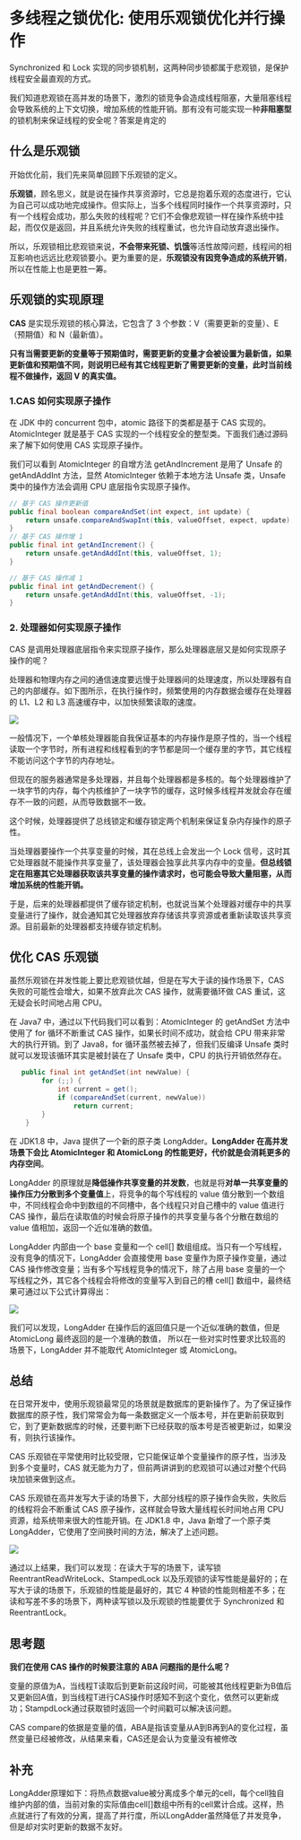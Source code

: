# 多线程之锁优化: 使用乐观锁优化并行操作

Synchronized 和 Lock 实现的同步锁机制，这两种同步锁都属于悲观锁，是保护线程安全最直观的方式。

我们知道悲观锁在高并发的场景下，激烈的锁竞争会造成线程阻塞，大量阻塞线程会导致系统的上下文切换，增加系统的性能开销。那有没有可能实现一种**非阻塞型**的锁机制来保证线程的安全呢？答案是肯定的

## 什么是乐观锁


开始优化前，我们先来简单回顾下乐观锁的定义。

**乐观锁**，顾名思义，就是说在操作共享资源时，它总是抱着乐观的态度进行，它认为自己可以成功地完成操作。但实际上，当多个线程同时操作一个共享资源时，只有一个线程会成功，那么失败的线程呢？它们不会像悲观锁一样在操作系统中挂起，而仅仅是返回，并且系统允许失败的线程重试，也允许自动放弃退出操作。

所以，乐观锁相比悲观锁来说，**不会带来死锁、饥饿**等活性故障问题，线程间的相互影响也远远比悲观锁要小。更为重要的是，**乐观锁没有因竞争造成的系统开销**，所以在性能上也是更胜一筹。


## 乐观锁的实现原理

**CAS** 是实现乐观锁的核心算法，它包含了 3 个参数：V（需要更新的变量）、E（预期值）和 N（最新值）。

**只有当需要更新的变量等于预期值时，需要更新的变量才会被设置为最新值，如果更新值和预期值不同，则说明已经有其它线程更新了需要更新的变量，此时当前线程不做操作，返回 V 的真实值。**


### 1.CAS 如何实现原子操作

在 JDK 中的 concurrent 包中，atomic 路径下的类都是基于 CAS 实现的。AtomicInteger 就是基于 CAS 实现的一个线程安全的整型类。下面我们通过源码来了解下如何使用 CAS 实现原子操作。

我们可以看到 AtomicInteger 的自增方法 getAndIncrement 是用了 Unsafe 的 getAndAddInt 方法，显然 AtomicInteger 依赖于本地方法 Unsafe 类，Unsafe 类中的操作方法会调用 CPU 底层指令实现原子操作。

```java
// 基于 CAS 操作更新值
public final boolean compareAndSet(int expect, int update) {
    return unsafe.compareAndSwapInt(this, valueOffset, expect, update);
}
// 基于 CAS 操作增 1
public final int getAndIncrement() {
    return unsafe.getAndAddInt(this, valueOffset, 1);
}

// 基于 CAS 操作减 1
public final int getAndDecrement() {
    return unsafe.getAndAddInt(this, valueOffset, -1);
}
```

### 2. 处理器如何实现原子操作

CAS 是调用处理器底层指令来实现原子操作，那么处理器底层又是如何实现原子操作的呢？

处理器和物理内存之间的通信速度要远慢于处理器间的处理速度，所以处理器有自己的内部缓存。如下图所示，在执行操作时，频繁使用的内存数据会缓存在处理器的 L1、L2 和 L3 高速缓存中，以加快频繁读取的速度。

![](https://oscimg.oschina.net/oscnet/up-09437db2c3804a0e6f9c8cc11051d01c90b.png)

一般情况下，一个单核处理器能自我保证基本的内存操作是原子性的，当一个线程读取一个字节时，所有进程和线程看到的字节都是同一个缓存里的字节，其它线程不能访问这个字节的内存地址。

但现在的服务器通常是多处理器，并且每个处理器都是多核的。每个处理器维护了一块字节的内存，每个内核维护了一块字节的缓存，这时候多线程并发就会存在缓存不一致的问题，从而导致数据不一致。

这个时候，处理器提供了总线锁定和缓存锁定两个机制来保证复杂内存操作的原子性。

当处理器要操作一个共享变量的时候，其在总线上会发出一个 Lock 信号，这时其它处理器就不能操作共享变量了，该处理器会独享此共享内存中的变量。**但总线锁定在阻塞其它处理器获取该共享变量的操作请求时，也可能会导致大量阻塞，从而增加系统的性能开销。**

于是，后来的处理器都提供了缓存锁定机制，也就说当某个处理器对缓存中的共享变量进行了操作，就会通知其它处理器放弃存储该共享资源或者重新读取该共享资源。目前最新的处理器都支持缓存锁定机制。


## 优化 CAS 乐观锁

虽然乐观锁在并发性能上要比悲观锁优越，但是在写大于读的操作场景下，CAS 失败的可能性会增大，如果不放弃此次 CAS 操作，就需要循环做 CAS 重试，这无疑会长时间地占用 CPU。

在 Java7 中，通过以下代码我们可以看到：AtomicInteger 的 getAndSet 方法中使用了 for 循环不断重试 CAS 操作，如果长时间不成功，就会给 CPU 带来非常大的执行开销。到了 Java8，for 循环虽然被去掉了，但我们反编译 Unsafe 类时就可以发现该循环其实是被封装在了 Unsafe 类中，CPU 的执行开销依然存在。

```java
   public final int getAndSet(int newValue) {
        for (;;) {
            int current = get();
            if (compareAndSet(current, newValue))
                return current;
        }
    }
```

在 JDK1.8 中，Java 提供了一个新的原子类 LongAdder。**LongAdder 在高并发场景下会比 AtomicInteger 和 AtomicLong 的性能更好，代价就是会消耗更多的内存空间**。

LongAdder 的原理就是**降低操作共享变量的并发数**，也就是将**对单一共享变量的操作压力分散到多个变量值**上，将竞争的每个写线程的 value 值分散到一个数组中，不同线程会命中到数组的不同槽中，各个线程只对自己槽中的 value 值进行 CAS 操作，最后在读取值的时候会将原子操作的共享变量与各个分散在数组的 value 值相加，返回一个近似准确的数值。

LongAdder 内部由一个 base 变量和一个 cell[] 数组组成。当只有一个写线程，没有竞争的情况下，LongAdder 会直接使用 base 变量作为原子操作变量，通过 CAS 操作修改变量；当有多个写线程竞争的情况下，除了占用 base 变量的一个写线程之外，其它各个线程会将修改的变量写入到自己的槽 cell[] 数组中，最终结果可通过以下公式计算得出：

![](https://oscimg.oschina.net/oscnet/up-470932ca5745959fab352587ee1077e72a6.png)


我们可以发现，LongAdder 在操作后的返回值只是一个近似准确的数值，但是 AtomicLong 最终返回的是一个准确的数值， 所以在一些对实时性要求比较高的场景下，LongAdder 并不能取代 AtomicInteger 或 AtomicLong。


## 总结
在日常开发中，使用乐观锁最常见的场景就是数据库的更新操作了。为了保证操作数据库的原子性，我们常常会为每一条数据定义一个版本号，并在更新前获取到它，到了更新数据库的时候，还要判断下已经获取的版本号是否被更新过，如果没有，则执行该操作。

CAS 乐观锁在平常使用时比较受限，它只能保证单个变量操作的原子性，当涉及到多个变量时，CAS 就无能为力了，但前两讲讲到的悲观锁可以通过对整个代码块加锁来做到这点。

CAS 乐观锁在高并发写大于读的场景下，大部分线程的原子操作会失败，失败后的线程将会不断重试 CAS 原子操作，这样就会导致大量线程长时间地占用 CPU 资源，给系统带来很大的性能开销。在 JDK1.8 中，Java 新增了一个原子类 LongAdder，它使用了空间换时间的方法，解决了上述问题。

![](https://oscimg.oschina.net/oscnet/up-14e30e3ace039b1b5179c26d47f51ebeac1.png)

通过以上结果，我们可以发现：在读大于写的场景下，读写锁 ReentrantReadWriteLock、StampedLock 以及乐观锁的读写性能是最好的；在写大于读的场景下，乐观锁的性能是最好的，其它 4 种锁的性能则相差不多；在读和写差不多的场景下，两种读写锁以及乐观锁的性能要优于 Synchronized 和 ReentrantLock。


## 思考题

**我们在使用 CAS 操作的时候要注意的 ABA 问题指的是什么呢？**

变量的原值为A，当线程T读取后到更新前这段时间，可能被其他线程更新为B值后又更新回A值，到当线程T进行CAS操作时感知不到这个变化，依然可以更新成功；StampdLock通过获取锁时返回一个时间戳可以解决该问题。


CAS compare的依据是变量的值，ABA是指该变量从A到B再到A的变化过程，虽然变量已经被修改，从结果来看，CAS还是会认为变量没有被修改


## 补充

LongAdder原理如下：将热点数据value被分离成多个单元的cell，每个cell独自维护内部的值，当前对象的实际值由cell[]数组中所有的cell累计合成。这样，热点就进行了有效的分离，提高了并行度，所以LongAdder虽然降低了并发竞争，但是却对实时更新的数据不友好。